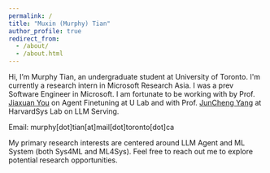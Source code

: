```yaml
---
permalink: /
title: "Muxin (Murphy) Tian"
author_profile: true
redirect_from: 
  - /about/
  - /about.html
---
```

Hi, I’m Murphy Tian, an undergraduate student at University of Toronto. I'm
currently a research intern in Microsoft Research Asia. I was a prev Software Engineer in Microsoft. I am fortunate to be working with by Prof. [Jiaxuan You](https://cs.stanford.edu/people/jiaxuan/) on Agent Finetuning at U Lab and with Prof. [JunCheng Yang](https://junchengyang.com/) at HarvardSys Lab on LLM Serving.

Email: murphy[dot]tian[at]mail[dot]toronto[dot]ca

My primary research interests are centered around LLM Agent and ML System (both Sys4ML and ML4Sys). Feel free to reach out me to explore potential research opportunities.
